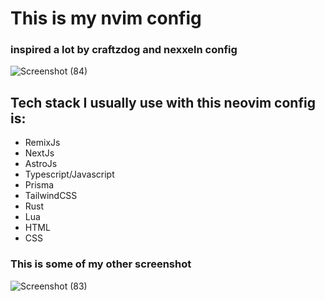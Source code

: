 # This is my nvim config 
### inspired a lot by craftzdog and nexxeln config
![Screenshot (84)](https://user-images.githubusercontent.com/73578698/206838074-385f8646-0aba-489e-879e-0f5adec3e2b3.png)

## Tech stack I usually use with this neovim config is:
- RemixJs
- NextJs
- AstroJs
- Typescript/Javascript
- Prisma
- TailwindCSS
- Rust
- Lua
- HTML
- CSS

### This is some of my other screenshot
![Screenshot (83)](https://user-images.githubusercontent.com/73578698/206838076-0028d952-c7f6-42a2-a201-ff36ab244e98.png)
